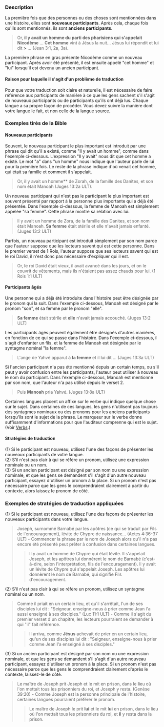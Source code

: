 ### Description

La première fois que des personnes ou des choses sont mentionnées dans une histoire, elles sont **nouveaux participants**. Après cela, chaque fois qu'ils sont mentionnés, ils sont **anciens participants**.

> Or, **il y avait un homme du parti des pharisiens qui s'appelait Nicodème** ... **Cet homme** vint à Jésus la nuit... Jésus lui répondit et lui dit **>** ... (Jean 3:1, 2a, 3a).

La première phrase en gras présente Nicodème comme un nouveau participant. Après avoir été présenté, il est ensuite appelé "cet homme" et "lui" lorsqu'il est devenu un ancien participant.

#### Raison pour laquelle il s'agit d'un problème de traduction

Pour que votre traduction soit claire et naturelle, il est nécessaire de faire référence aux participants de manière à ce que les gens sachent s'il s'agit de nouveaux participants ou de participants qu'ils ont déjà lus. Chaque langue a sa propre façon de procéder. Vous devez suivre la manière dont votre langue le fait, et non celle de la langue source.

### Exemples tirés de la Bible

#### Nouveaux participants

Souvent, le nouveau participant le plus important est introduit par une phrase qui dit qu'il a existé, comme "Il y avait un homme", comme dans l'exemple ci-dessous. L'expression "Il y avait" nous dit que cet homme a existé. Le mot "a" dans "un homme" nous indique que l'auteur parle de lui pour la première fois. Le reste de la phrase indique d'où venait cet homme, qui était sa famille et comment il s'appelait.

> Or, il y avait un homme** de Zorah, de la famille des Danites, et son nom était Manoah (Juges 13:2a ULT).

Un nouveau participant qui n'est pas le participant le plus important est souvent présenté par rapport à la personne plus importante qui a déjà été présentée. Dans l'exemple ci-dessous, la femme de Manoah est simplement appelée "sa femme". Cette phrase montre sa relation avec lui.

> Il y avait un homme de Zora, de la famille des Danites, et son nom était Manoah. **Sa femme** était stérile et elle n'avait jamais enfanté. (Juges 13:2 ULT)

Parfois, un nouveau participant est introduit simplement par son nom parce que l'auteur suppose que les lecteurs savent qui est cette personne. Dans le premier verset de 1 Rois, l'auteur suppose que ses lecteurs savent qui est le roi David, il n'est donc pas nécessaire d'expliquer qui il est.

> Or, le roi David était vieux, il avait avancé dans les jours, et on le couvrit de vêtements, mais ils n'étaient pas assez chauds pour lui. (1 Rois 1:1 ULT)

#### Participants âgés

Une personne qui a déjà été introduite dans l'histoire peut être désignée par le pronom qui la suit. Dans l'exemple ci-dessous, Manoah est désigné par le pronom "son", et sa femme par le pronom "elle".

> **Sa femme** était stérile et **elle** n'avait jamais accouché. (Juges 13:2 ULT)

Les participants âgés peuvent également être désignés d'autres manières, en fonction de ce qui se passe dans l'histoire. Dans l'exemple ci-dessous, il s'agit d'enfanter un fils, et la femme de Manoah est désignée par le syntagme nominal "la femme".

> L'ange de Yahvé apparut à **la femme** et il lui dit ... (Juges 13:3a ULT)

Si l'ancien participant n'a pas été mentionné depuis un certain temps, ou s'il peut y avoir confusion entre les participants, l'auteur peut utiliser à nouveau le nom du participant. Dans l'exemple ci-dessous, Manoah est mentionné par son nom, que l'auteur n'a pas utilisé depuis le verset 2.

> Puis **Manoah** pria Yahvé. (Juges 13:8a ULT)

Certaines langues placent un affixe sur le verbe qui indique quelque chose sur le sujet. Dans certaines de ces langues, les gens n'utilisent pas toujours des syntagmes nominaux ou des pronoms pour les anciens participants lorsqu'ils sont le sujet de la phrase. Le marqueur sur le verbe donne suffisamment d'informations pour que l'auditeur comprenne qui est le sujet. (Voir [Verbs](../figs-verbs/01.md).)

#### Stratégies de traduction

(1) Si le participant est nouveau, utilisez l'une des façons de présenter les nouveaux participants de votre langue.<br>
(2) S'il n'est pas clair à qui se réfère un pronom, utilisez une expression nominale ou un nom.<br>
(3) Si un ancien participant est désigné par son nom ou une expression nominale, et que les gens se demandent s'il s'agit d'un autre nouveau participant, essayez d'utiliser un pronom à la place. Si un pronom n'est pas nécessaire parce que les gens le comprendraient clairement à partir du contexte, alors laissez le pronom de côté.

### Exemples de stratégies de traduction appliquées

(1) Si le participant est nouveau, utilisez l'une des façons de présenter les nouveaux participants dans votre langue.

> Joseph, surnommé Barnabé par les apôtres (ce qui se traduit par Fils de l'encouragement), lévite de Chypre de naissance... (Actes 4:36-37 ULT) - Commencer la phrase par le nom de Joseph alors qu'il n'a pas encore été présenté peut prêter à confusion dans certaines langues.
>
> > Il y avait un homme de Chypre qui était lévite. Il s'appelait Joseph, et les apôtres lui donnèrent le nom de Barnabé (c'est-à-dire, selon l'interprétation, fils de l'encouragement). Il y avait un lévite de Chypre qui s'appelait Joseph. Les apôtres lui donnèrent le nom de Barnabé, qui signifie Fils d'encouragement.

(2) S'il n'est pas clair à qui se réfère un pronom, utilisez un syntagme nominal ou un nom.

> Comme il priait en un certain lieu, et qu'il s'arrêtait, l'un de ses disciples lui dit : "Seigneur, enseigne-nous à prier comme Jean l'a aussi enseigné à ses disciples." (Luc 11:1 ULT) - Comme il s'agit du premier verset d'un chapitre, les lecteurs pourraient se demander à qui "il" fait référence.
>
> > Il arriva, comme **Jésus** achevait de prier en un certain lieu, qu'un de ses disciples lui dit : "Seigneur, enseigne-nous à prier comme Jean l'a enseigné à ses disciples."

(3) Si un ancien participant est désigné par son nom ou une expression nominale, et que les gens se demandent s'il s'agit d'un autre nouveau participant, essayez d'utiliser un pronom à la place. Si un pronom n'est pas nécessaire parce que les gens le comprendraient clairement d'après le contexte, laissez-le de côté.

> Le maître de Joseph prit Joseph et le mit en prison, dans le lieu où l'on mettait tous les prisonniers du roi, et Joseph y resta. (Genèse 39:20) - Comme Joseph est la personne principale de l'histoire, certaines langues pourraient préférer le pronom.
>
> > Le maître de Joseph le prit **lui** et le mit **lui** en prison, dans le lieu où l'on mettait tous les prisonniers du roi, et **il** y resta dans la prison.
